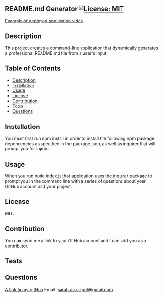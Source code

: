 ## README.md Generator [![License: MIT](https://img.shields.io/badge/License-MIT-yellow.svg)](https://opensource.org/licenses/MIT)
[Example of deployed application video](https://drive.google.com/file/d/1W-FMSgHjOytjdoO58IHpNqIAydK8s9Ro/view)

## Description
This project creates a command-line application that dynamically generates a professional README.md file from a user's input.

## Table of Contents
- [Description](#description)
- [Installation](#installation)
- [Usage](#usage)
- [License](#license)
- [Contribution](#contribution)
- [Tests](#tests)
- [Questions](#questions)

## Installation
You must first run npm install in order to install the following npm package dependencies as specified in the package.json, as well as inquirer that will prompt you for inputs.

## Usage
When you run node index.js that application uses the inquirer package to prompt you in the command line with a series of questions about your GitHub account and your project.

## License
MIT.

## Contribution
You can send me a link to your GitHub account and I can add you as a contributor.

## Tests

## Questions
[A link to my gitHub](https://github.com/sarsieg)
Email: sarah.ac.siegel@gmail.com
